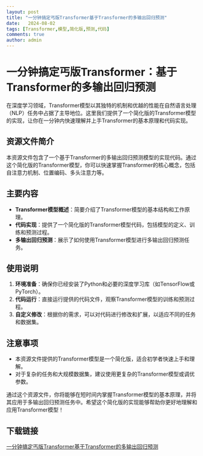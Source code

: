 ```yaml
---
layout: post
title: "一分钟搞定丐版Transformer基于Transformer的多输出回归预测"
date:   2024-08-02
tags: [Transformer,模型,简化版,预测,代码]
comments: true
author: admin
---
```

# 一分钟搞定丐版Transformer：基于Transformer的多输出回归预测

在深度学习领域，Transformer模型以其独特的机制和优越的性能在自然语言处理（NLP）任务中占据了主导地位。这里我们提供了一个简化版的Transformer模型的实现，让你在一分钟内快速理解并上手Transformer的基本原理和代码实现。

## 资源文件简介

本资源文件包含了一个基于Transformer的多输出回归预测模型的实现代码。通过这个简化版的Transformer模型，你可以快速掌握Transformer的核心概念，包括自注意力机制、位置编码、多头注意力等。

## 主要内容

- **Transformer模型概述**：简要介绍了Transformer模型的基本结构和工作原理。
- **代码实现**：提供了一个简化版的Transformer模型代码，包括模型的定义、训练和预测过程。
- **多输出回归预测**：展示了如何使用Transformer模型进行多输出回归预测任务。

## 使用说明

1. **环境准备**：确保你已经安装了Python和必要的深度学习库（如TensorFlow或PyTorch）。
2. **代码运行**：直接运行提供的代码文件，观察Transformer模型的训练和预测过程。
3. **自定义修改**：根据你的需求，可以对代码进行修改和扩展，以适应不同的任务和数据集。

## 注意事项

- 本资源文件提供的Transformer模型是一个简化版，适合初学者快速上手和理解。
- 对于复杂的任务和大规模数据集，建议使用更复杂的Transformer模型或调优参数。

通过这个资源文件，你将能够在短时间内掌握Transformer模型的基本原理，并将其应用于多输出回归预测任务中。希望这个简化版的实现能够帮助你更好地理解和应用Transformer模型！

## 下载链接

[一分钟搞定丐版Transformer基于Transformer的多输出回归预测](https://pan.quark.cn/s/a9ff7c0906ad)
